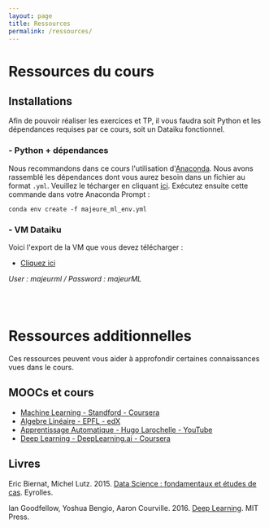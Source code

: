 ```yaml
---
layout: page
title: Ressources
permalink: /ressources/
---
```


<!-- {% include image.html url="/_images/fabulous-sylvester.jpg" caption="The Textbook for the Semester" width=300 align="right" %} -->

# Ressources du cours
## Installations
Afin de pouvoir réaliser les exercices et TP, il vous faudra soit Python et les dépendances requises par ce cours, soit un Dataiku fonctionnel.
### - Python + dépendances
Nous recommandons dans ce cours l'utilisation d'[Anaconda](https://www.anaconda.com/download/).
Nous avons rassemblé les dépendances dont vous aurez besoin dans un fichier au format `.yml`. Veuillez le técharger en cliquant <a href="majeure_ml_env.yml" download>ici</a>.
Exécutez ensuite cette commande dans votre Anaconda Prompt :
```
conda env create -f majeure_ml_env.yml
```

### - VM Dataiku
Voici l'export de la VM que vous devez télécharger :
- <a href="https://mega.nz/#!g84nVQbS!5BUdE454KEVgyQ8UAx__z1lQfpN25zoKlyXjZEfDfS8" download>Cliquez ici</a>

<i>User : majeurml / Password : majeurML</i>

<br/><br/>
# Ressources additionnelles
Ces ressources peuvent vous aider à approfondir certaines connaissances vues dans le cours.

## MOOCs et cours

- [Machine Learning - Standford - Coursera](https://www.coursera.org/learn/machine-learning)
- [Algebre Linéaire - EPFL - edX](https://www.edx.org/course/algebre-lineaire-partie-1-epflx-algebrex-1)
- [Apprentissage Automatique - Hugo Larochelle - YouTube](https://www.youtube.com/playlist?list=PL6Xpj9I5qXYFD_rc1tttugXLfE2TcKyiO)
- [Deep Learning - DeepLearning.ai - Coursera](https://www.coursera.org/specializations/deep-learning)

## Livres

Eric Biernat, Michel Lutz. 2015. [Data Science : fondamentaux et études de cas](https://www.amazon.fr/Data-science-fondamentaux-Machine-Learning/dp/2212142439). Eyrolles.

Ian Goodfellow, Yoshua Bengio, Aaron Courville. 2016. [Deep Learning](https://www.amazon.fr/Deep-Learning-Yoshua-Bengio/dp/0262035618/). MIT Press.
